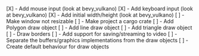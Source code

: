 
[X] - Add mouse input (look at bevy_vulkano)
[X] - Add keyboard input (look at bevy_vulkano)
[X] - Add initial width/height (look at bevy_vulkano)
[ ] - Make window not resizable
[ ] - Make project a cargo crate
[ ] - Add Polygon draw object
[ ] - Add line draw object
[ ] - Add triangle draw object
[ ] - Draw borders
[ ] - Add support for saving/streaming to video
[ ] - Separate the buffers/graphics implementations from the draw objects
[ ] - Create default behaviour for draw objects